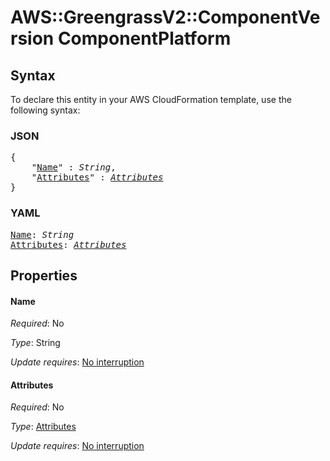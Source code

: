 # AWS::GreengrassV2::ComponentVersion ComponentPlatform

## Syntax

To declare this entity in your AWS CloudFormation template, use the following syntax:

### JSON

<pre>
{
    "<a href="#name" title="Name">Name</a>" : <i>String</i>,
    "<a href="#attributes" title="Attributes">Attributes</a>" : <i><a href="componentplatform-attributes.md">Attributes</a></i>
}
</pre>

### YAML

<pre>
<a href="#name" title="Name">Name</a>: <i>String</i>
<a href="#attributes" title="Attributes">Attributes</a>: <i><a href="componentplatform-attributes.md">Attributes</a></i>
</pre>

## Properties

#### Name

_Required_: No

_Type_: String

_Update requires_: [No interruption](https://docs.aws.amazon.com/AWSCloudFormation/latest/UserGuide/using-cfn-updating-stacks-update-behaviors.html#update-no-interrupt)

#### Attributes

_Required_: No

_Type_: <a href="componentplatform-attributes.md">Attributes</a>

_Update requires_: [No interruption](https://docs.aws.amazon.com/AWSCloudFormation/latest/UserGuide/using-cfn-updating-stacks-update-behaviors.html#update-no-interrupt)
